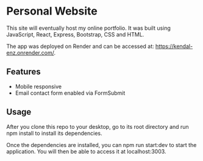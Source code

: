 # Personal Website

This site will eventually host my online portfolio. It was built using JavaScript, React, Express, Bootstrap, CSS and HTML. 

The app was deployed on Render and can be accessed at: https://kendal-enz.onrender.com/. 

## Features 
- Mobile responsive
- Email contact form enabled via FormSubmit

## Usage

After you clone this repo to your desktop, go to its root directory and run npm install to install its dependencies.

Once the dependencies are installed, you can npm run start:dev to start the application. You will then be able to access it at localhost:3003.
